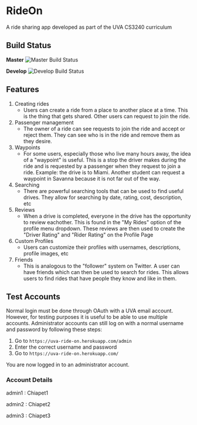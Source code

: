 # RideOn
A ride sharing app developed as part of the UVA CS3240 curriculum

## Build Status
**Master**
![Master Build Status](https://travis-ci.com/uva-cs3240-f19/project-102-rideon.svg?token=6qzs2Kors1PzmyQsy5PA&branch=master)

**Develop**
![Develop Build Status](https://travis-ci.com/uva-cs3240-f19/project-102-rideon.svg?token=6qzs2Kors1PzmyQsy5PA&branch=develop)

## Features

1. Creating rides
	* Users can create a ride from a place to another place at a time. This is the thing that gets shared. Other users can request to join the ride.
2. Passenger management
	* The owner of a ride can see requests to join the ride and accept or reject them. They can see who is in the ride and remove them as they desire.
3. Waypoints
	* For some users, especially those who live many hours away, the idea of a "waypoint" is useful. This is a stop the driver makes during the ride and is requested by a passenger when they request to join a ride. Example: the drive is to Miami. Another student can request a waypoint in Savanna because it is not far out of the way.
4. Searching
	* There are powerful searching tools that can be used to find useful drives. They allow for searching by date, rating, cost, description, etc
5. Reviews
	* When a drive is completed, everyone in the drive has the opportunity to review eachother. This is found in the "My Rides" option of the profile menu dropdown. These reviews are then used to create the "Driver Rating" and "Rider Rating" on the Profile Page
6. Custom Profiles
	* Users can customize their profiles with usernames, descriptions, profile images, etc
7. Friends
	* This is analogous to the "follower" system on Twitter. A user can have friends which can then be used to search for rides. This allows users to find rides that have people they know and like in them.

## Test Accounts

Normal login must be done through OAuth with a UVA email account. However, for testing purposes it is useful to be able to use multiple accounts. Administrator accounts can still log on with a normal username and password by following these steps:

1. Go to `https://uva-ride-on.herokuapp.com/admin`
2. Enter the correct username and password
3. Go to `https://uva-ride-on.herokuapp.com/`

You are now logged in to an administrator account.

### Account Details

admin1 : Chiapet1

admin2 : Chiapet2

admin3 : Chiapet3